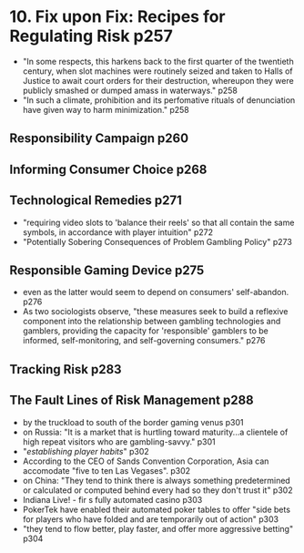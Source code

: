 # 10. Fix upon Fix: Recipes for Regulating Risk p257
  - "In some respects, this harkens back to the first quarter of the twentieth century, when slot machines were routinely seized and taken to Halls of Justice to await court orders for their destruction, whereupon they were publicly smashed or dumped amass in waterways." p258
  - "In such a climate, prohibition and its perfomative rituals of denunciation have given way to harm minimization." p258
## Responsibility Campaign p260
## Informing Consumer Choice p268
## Technological Remedies p271
  - "requiring video slots to 'balance their reels' so that all contain the same symbols, in accordance with player intuition" p272
  - "Potentially Sobering Consequences of Problem Gambling Policy" p273
## Responsible Gaming Device p275
  - even as the latter would seem to depend on consumers' self-abandon. p276
  - As two sociologists observe, "these measures seek to build a reflexive component into the relationship between gambling technologies and gamblers, providing the capacity for 'responsible' gamblers to be informed, self-monitoring, and self-governing consumers." p276
## Tracking Risk p283
## The Fault Lines of Risk Management p288
  - by the truckload to south of the border gaming venus p301
  - on Russia: "It is a market that is hurtling toward maturity...a clientele of high repeat visitors who are gambling-savvy." p301
  - "*establishing player habits*" p302
  - According to the CEO of Sands Convention Corporation, Asia can accomodate "five to ten Las Vegases". p302
  - on China: "They tend to think there is always something predetermined or calculated or computed behind every had so they don't trust it" p302
  - Indiana Live! - fir s fully automated casino p303
  - PokerTek have enabled their automated poker tables to offer "side bets for players who have folded and are temporarily out of action" p303
  - "they tend to flow better, play faster, and offer more aggressive betting" p304